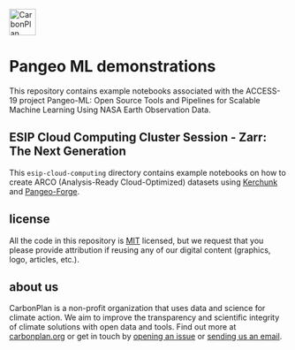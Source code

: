<p align="left" >
<picture>
  <source media="(prefers-color-scheme: dark)" srcset="https://carbonplan-assets.s3.amazonaws.com/monogram/light-small.png">
  <img alt="CarbonPlan monogram." height="48" src="https://carbonplan-assets.s3.amazonaws.com/monogram/dark-small.png">
</picture>
</p>

# Pangeo ML demonstrations

This repository contains example notebooks associated with the ACCESS-19 project Pangeo-ML: Open Source Tools and Pipelines for Scalable Machine Learning Using NASA Earth Observation Data.

## ESIP Cloud Computing Cluster Session - Zarr: The Next Generation

This `esip-cloud-computing` directory contains example notebooks on how to create ARCO (Analysis-Ready Cloud-Optimized)
datasets using [Kerchunk](https://fsspec.github.io/kerchunk/) and [Pangeo-Forge](https://pangeo-forge.readthedocs.io/en/latest/).

## license

All the code in this repository is [MIT](https://choosealicense.com/licenses/mit/) licensed, but we request that you please provide attribution if reusing any of our digital content (graphics, logo, articles, etc.).

## about us

CarbonPlan is a non-profit organization that uses data and science for climate action. We aim to improve the transparency and scientific integrity of climate solutions with open data and tools. Find out more at [carbonplan.org](https://carbonplan.org/) or get in touch by [opening an issue](https://github.com/carbonplan/pangeo-ml-demos/issues/new) or [sending us an email](mailto:hello@carbonplan.org).
